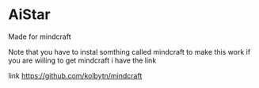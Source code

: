 # AiStar
Made for mindcraft

Note that you have to instal somthing called mindcraft to make this work
if you are wiiling to get mindcraft i have the link

link https://github.com/kolbytn/mindcraft
